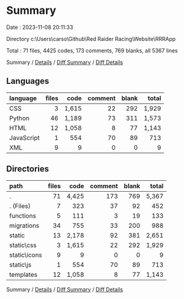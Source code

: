 # Summary

Date : 2023-11-08 20:11:33

Directory c:\\Users\\carso\\Github\\Red Raider Racing\\Website\\RRRApp

Total : 71 files,  4425 codes, 173 comments, 769 blanks, all 5367 lines

Summary / [Details](details.md) / [Diff Summary](diff.md) / [Diff Details](diff-details.md)

## Languages
| language | files | code | comment | blank | total |
| :--- | ---: | ---: | ---: | ---: | ---: |
| CSS | 3 | 1,615 | 22 | 292 | 1,929 |
| Python | 46 | 1,189 | 73 | 311 | 1,573 |
| HTML | 12 | 1,058 | 8 | 77 | 1,143 |
| JavaScript | 1 | 554 | 70 | 89 | 713 |
| XML | 9 | 9 | 0 | 0 | 9 |

## Directories
| path | files | code | comment | blank | total |
| :--- | ---: | ---: | ---: | ---: | ---: |
| . | 71 | 4,425 | 173 | 769 | 5,367 |
| . (Files) | 7 | 323 | 37 | 92 | 452 |
| functions | 5 | 111 | 3 | 19 | 133 |
| migrations | 34 | 755 | 33 | 200 | 988 |
| static | 13 | 2,178 | 92 | 381 | 2,651 |
| static\\css | 3 | 1,615 | 22 | 292 | 1,929 |
| static\\icons | 9 | 9 | 0 | 0 | 9 |
| static\\js | 1 | 554 | 70 | 89 | 713 |
| templates | 12 | 1,058 | 8 | 77 | 1,143 |

Summary / [Details](details.md) / [Diff Summary](diff.md) / [Diff Details](diff-details.md)